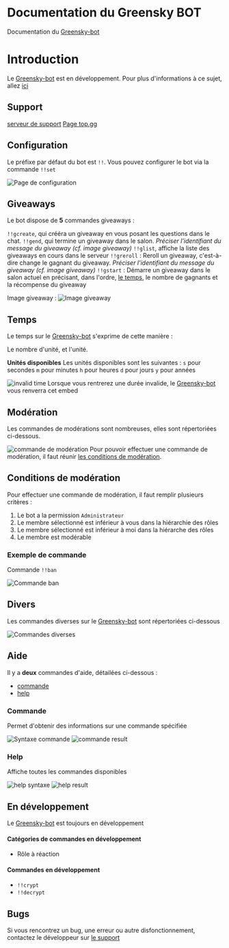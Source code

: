 # Documentation du Greensky BOT
Documentation du [Greensky-bot](https://bit.ly/3tK2gAL)

# Introduction
Le [Greensky-bot](https://bit.ly/3tK2gAL) est en développement.
Pour plus d'informations à ce sujet, allez [ici](https://github.com/Greensky-gs/gs-bot-doc/blob/main/README.md#en-développement)

## Support
[serveur de support](https://discord.gg/G7QDcNkvPS)
[Page top.gg](https://top.gg/bot/810823531947884554)

## Configuration
Le préfixe par défaut du bot est `!!`.
Vous pouvez configurer le bot via la commande `!!set`

![Page de configuration](https://media.discordapp.net/attachments/976356791451529236/976356821428240384/unknown.png)

## Giveaways
Le bot dispose de **5** commandes giveaways :

`!!gcreate`, qui crééra un giveaway en vous posant les questions dans le chat.
`!!gend`, qui termine un giveaway dans le salon. *Préciser l'identifiant du message du giveaway (cf. image giveaway)*
`!!glist`, affiche la liste des giveaways en cours dans le serveur
`!!greroll` : Reroll un giveaway, c'est-à-dire change le gagnant du giveaway. *Préciser l'identifiant du message du giveaway (cf. image giveaway)*
`!!gstart` : Démarre un giveaway dans le salon actuel en précisant, dans l'ordre, [le temps](https://github.com/Greensky-gs/gs-bot-doc/blob/main/README.md#temps), le nombre de gagnants et la récompense du giveaway

Image giveaway :
![Image giveaway](https://media.discordapp.net/attachments/976356791451529236/976357854657257522/unknown.png)

## Temps
Le temps sur le [Greensky-bot](https://bit.ly/3tK2gAL) s'exprime de cette manière :

Le nombre d'unité, et l'unité.

**Unités disponibles**
Les unités disponibles sont les suivantes :
`s` pour secondes
`m` pour minutes
`h` pour heures
`d` pour jours
`y` pour années

![invalid time](https://media.discordapp.net/attachments/976356791451529236/976359363360981032/unknown.png)
Lorsque vous rentrerez une durée invalide, le [Greensky-bot](https://bit.ly/3tK2gAL) vous renverra cet embed 

## Modération
Les commandes de modérations sont nombreuses, elles sont répertoriées ci-dessous.

![commande de modération](https://media.discordapp.net/attachments/976356791451529236/976359875279978496/unknown.png)
Pour pouvoir effectuer une commande de modération, il faut réunir [les conditions de modération](https://github.com/Greensky-gs/gs-bot-doc/blob/main/README.md#conditions-de-modération).

## Conditions de modération
Pour effectuer une commande de modération, il faut remplir plusieurs critères :

1. Le bot a la permission `Administrateur`
2. Le membre sélectionné est inférieur à vous dans la hiérarchie des rôles
3. Le membre sélectionné est inférieur à moi dans la hiérarche des rôles
4. Le membre est modérable

### Exemple de commande
Commande `!!ban`

![Commande ban](https://media.discordapp.net/attachments/976356791451529236/976458551172161586/unknown.png)

## Divers
Les commandes diverses sur le [Greensky-bot](https://bit.ly/3tK2gAL) sont répertoriées ci-dessous

![Commandes diverses](https://media.discordapp.net/attachments/976356791451529236/976458895843270676/unknown.png)

## Aide

Il y a **deux** commandes d'aide, détailées ci-dessous :

* [commande](https://github.com/Greensky-gs/gs-bot-doc/blob/main/README.md#commande)
* [help](https://github.com/Greensky-gs/gs-bot-doc/blob/main/README.md#help)

### Commande
Permet d'obtenir des informations sur une commande spécifiée

![Syntaxe commande](https://media.discordapp.net/attachments/976356791451529236/976460463703457842/unknown.png)
![commande result](https://media.discordapp.net/attachments/976356791451529236/976460463703457842/unknown.png)

### Help
Affiche toutes les commandes disponibles

![help syntaxe](https://media.discordapp.net/attachments/976356791451529236/976461125443010600/unknown.png)
![help result](https://media.discordapp.net/attachments/976356791451529236/976461117951987752/unknown.png)

## En développement
Le [Greensky-bot](https://bit.ly/3tK2gAL) est toujours en développement

#### Catégories de commandes en développement
* Rôle à réaction

#### Commandes en développement
* `!!crypt`
* `!!decrypt`

## Bugs
Si vous rencontrez un bug, une erreur ou autre disfonctionnement, contactez le développeur sur [le support](https://discord.gg/G7QDcNkvPS)